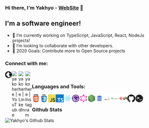 ### Hi there, I'm Yakhyo -  [WebSite][website] 👋

## I'm a software engineer!

- 🔭 I’m currently working on TypeScript, JavaScript, React, NodeJs projects!
- 👯 I’m looking to collaborate with other developers.
- 🥅 2020 Goals: Contribute more to Open Source projects

### Connect with me:

[<img align="left" alt="yakohere" width="22px" src="https://raw.githubusercontent.com/iconic/open-iconic/master/svg/globe.svg" />][website]
[<img align="left" alt="yakohere | YouTube" width="22px" src="https://cdn.jsdelivr.net/npm/simple-icons@v3/icons/youtube.svg" />][youtube]
[<img align="left" alt="yakohere | LinkedIn" width="22px" src="https://cdn.jsdelivr.net/npm/simple-icons@v3/icons/linkedin.svg" />][linkedin]
[<img align="left" alt="yakohere | Instagram" width="22px" src="https://cdn.jsdelivr.net/npm/simple-icons@v3/icons/instagram.svg" />][instagram]

<br/>

### Languages and Tools:

 <img align="left" alt="HTML5" width="26px" src="https://raw.githubusercontent.com/github/explore/80688e429a7d4ef2fca1e82350fe8e3517d3494d/topics/html/html.png" /> 
 <img align="left" alt="CSS3" width="26px" src="https://raw.githubusercontent.com/github/explore/80688e429a7d4ef2fca1e82350fe8e3517d3494d/topics/css/css.png" /> 
 <img align="left" alt="JavaScript" width="26px" src="https://raw.githubusercontent.com/github/explore/80688e429a7d4ef2fca1e82350fe8e3517d3494d/topics/javascript/javascript.png" />
 <img align="left" alt="JavaScript" width="26px" src="https://raw.githubusercontent.com/github/explore/80688e429a7d4ef2fca1e82350fe8e3517d3494d/topics/typescript/typescript.png" />
 <img align="left" alt="React" width="26px" src="https://raw.githubusercontent.com/github/explore/80688e429a7d4ef2fca1e82350fe8e3517d3494d/topics/react/react.png" /> 
 <img align="left" alt="Gatsby" width="26px" src="https://raw.githubusercontent.com/github/explore/e94815998e4e0713912fed477a1f346ec04c3da2/topics/gatsby/gatsby.png" /> 
 <img align="left" alt="GraphQL" width="26px" src="https://raw.githubusercontent.com/github/explore/80688e429a7d4ef2fca1e82350fe8e3517d3494d/topics/graphql/graphql.png" /> 
 <img align="left" alt="Node.js" width="26px" src="https://raw.githubusercontent.com/github/explore/80688e429a7d4ef2fca1e82350fe8e3517d3494d/topics/nodejs/nodejs.png" /> 
 <img align="left" alt="SQL" width="26px" src="https://raw.githubusercontent.com/github/explore/80688e429a7d4ef2fca1e82350fe8e3517d3494d/topics/sql/sql.png" /> 
 <img align="left" alt="MySQL" width="26px" src="https://raw.githubusercontent.com/github/explore/80688e429a7d4ef2fca1e82350fe8e3517d3494d/topics/mysql/mysql.png" /> 
 <img align="left" alt="MongoDB" width="26px" src="https://raw.githubusercontent.com/github/explore/80688e429a7d4ef2fca1e82350fe8e3517d3494d/topics/mongodb/mongodb.png" /> 
 <img align="left" alt="Git" width="26px" src="https://raw.githubusercontent.com/github/explore/80688e429a7d4ef2fca1e82350fe8e3517d3494d/topics/git/git.png" /> 
 <img align="left" alt="GitHub" width="26px" src="https://raw.githubusercontent.com/github/explore/78df643247d429f6cc873026c0622819ad797942/topics/github/github.png" /> 
 <img align="left" alt="Terminal" width="26px" src="https://raw.githubusercontent.com/github/explore/80688e429a7d4ef2fca1e82350fe8e3517d3494d/topics/terminal/terminal.png" /> 
 
 <br/>
 
### Github Stats 

  <img align="left" alt="Yakhyo's Github Stats" src="https://github-readme-stats.vercel.app/api?username=yakohere&show_icons=true&hide_border=true" />
 

[website]: https://yakhyo.me
[youtube]: https://youtube.com/yakohere
[instagram]: https://instagram.com/yakohere
[linkedin]: https://linkedin.com/in/yako-ism/
